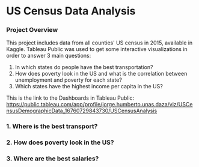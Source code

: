 # US Census Data Analysis

### Project Overview 
This project includes data from all counties' US census in 2015, available in Kaggle. Tableau Public was used to get some interactive visualizations in order to answer 3 main questions:
1. In which states do people have the best transportation?
2. How does poverty look in the US and what is the correlation between unemployment and poverty for each state? 
3. Which states have the highest income per capita in the US?

This is the link to the Dashboards in Tableau Public: https://public.tableau.com/app/profile/jorge.humberto.unas.daza/viz/USCensusDemographicData_16760729843730/USCensusAnalysis 

### 1. Where is the best transport?
### 2. How does poverty look in the US?
### 3. Where are the best salaries?
